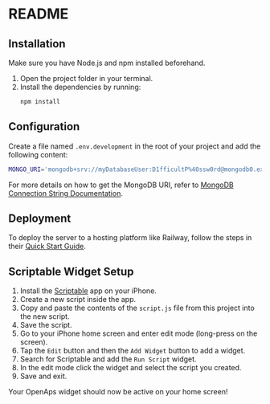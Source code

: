 # README

## Installation

Make sure you have Node.js and npm installed beforehand.

1. Open the project folder in your terminal.
2. Install the dependencies by running:
   ```sh
   npm install
   ```

## Configuration

Create a file named `.env.development` in the root of your project and add the following content:

```sh
MONGO_URI='mongodb+srv://myDatabaseUser:D1fficultP%40ssw0rd@mongodb0.example.com/?authSource=admin&replicaSet=myRepl'
```

For more details on how to get the MongoDB URI, refer to [MongoDB Connection String Documentation](https://www.mongodb.com/docs/manual/reference/connection-string/).

## Deployment

To deploy the server to a hosting platform like Railway, follow the steps in their [Quick Start Guide](https://docs.railway.com/quick-start).

## Scriptable Widget Setup

1. Install the [Scriptable](https://apps.apple.com/app/scriptable/id1405459188) app on your iPhone.
2. Create a new script inside the app.
3. Copy and paste the contents of the `script.js` file from this project into the new script.
4. Save the script.
5. Go to your iPhone home screen and enter edit mode (long-press on the screen).
6. Tap the `Edit` button and then the `Add Widget` button to add a widget.
7. Search for Scriptable and add the `Run Script` widget.
8. In the edit mode click the widget and select the script you created.
9. Save and exit.

Your OpenAps widget should now be active on your home screen!